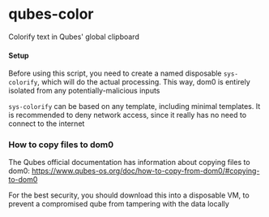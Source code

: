 # qubes-color
Colorify text in Qubes' global clipboard

#### Setup

Before using this script, you need to create a named disposable `sys-colorify`, which will do the actual processing. This way, dom0 is entirely isolated from any potentially-malicious inputs

`sys-colorify` can be based on any template, including minimal templates. It is recommended to deny network access, since it really has no need to connect to the internet

### How to copy files to dom0

The Qubes official documentation has information about copying files to dom0: https://www.qubes-os.org/doc/how-to-copy-from-dom0/#copying-to-dom0

For the best security, you should download this into a disposable VM, to prevent a compromised qube from tampering with the data locally
